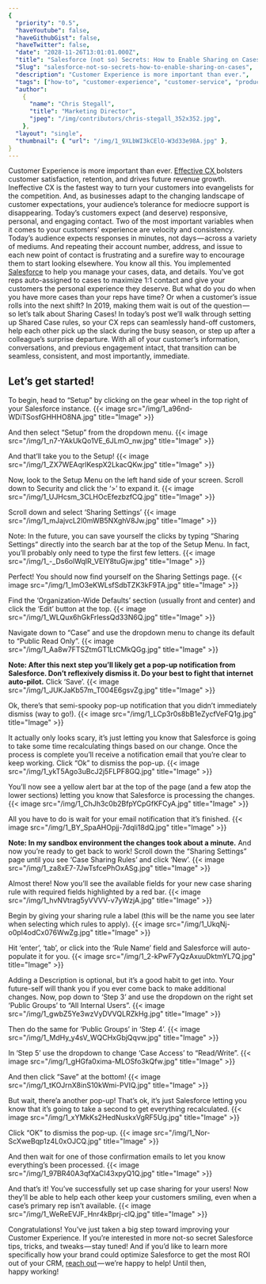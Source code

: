 ```yaml
---
{
  "priority": "0.5",
  "haveYoutube": false,
  "haveGithubGist": false,
  "haveTwitter": false,
  "date": "2028-11-26T13:01:01.000Z",
  "title": "Salesforce (not so) Secrets: How to Enable Sharing on Cases",
  "Slug": "salesforce-not-so-secrets-how-to-enable-sharing-on-cases",
  "description": "Customer Experience is more important than ever.",
  "tags": ["how-to", "customer-experience", "customer-service", "productivity"],
  "author":
    {
      "name": "Chris Stegall",
      "title": "Marketing Director",
      "jpeg": "/img/contributors/chris-stegall_352x352.jpg",
    },
  "layout": "single",
  "thumbnail": { "url": "/img/1_9XLbWI3kCElO-W3d33e98A.jpg" },
}
---
```


Customer Experience is more important than ever. [Effective CX ](https://www.salesforce.com/hub/service/everything-about-customer-experience-management/)bolsters customer satisfaction, retention, and drives future revenue growth. Ineffective CX is the fastest way to turn your customers into evangelists for the competition.
And, as businesses adapt to the changing landscape of customer expectations, your audience’s tolerance for mediocre support is disappearing. Today’s customers expect (and deserve) responsive, personal, and engaging contact.
Two of the most important variables when it comes to your customers’ experience are velocity and consistency. Today’s audience expects responses in minutes, not days — across a variety of mediums. And repeating their account number, address, and issue to each new point of contact is frustrating and a surefire way to encourage them to start looking elsewhere.
You know all this. You implemented [Salesforce](https://www.salesforce.com/hub/service/customer-experience/) to help you manage your cases, data, and details. You’ve got reps auto-assigned to cases to maximize 1:1 contact and give your customers the personal experience they deserve. But what do you do when you have more cases than your reps have time? Or when a customer’s issue rolls into the next shift? In 2019, making them wait is out of the question — so let’s talk about Sharing Cases!
In today’s post we’ll walk through setting up Shared Case rules, so your CX reps can seamlessly hand-off customers, help each other pick up the slack during the busy season, or step up after a colleague’s surprise departure. With all of your customer’s information, conversations, and previous engagement intact, that transition can be seamless, consistent, and most importantly, immediate.

## Let’s get started!

To begin, head to “Setup” by clicking on the gear wheel in the top right of your Salesforce instance.
{{< image src="/img/1_a96nd-WDiTSosfGHHHO8NA.jpg" title="Image" >}}

And then select “Setup” from the dropdown menu.
{{< image src="/img/1_n7-YAkUkQo1VE_6JLmO_nw.jpg" title="Image" >}}

And that’ll take you to the Setup!
{{< image src="/img/1_ZX7WEAqrlKespX2LkacQKw.jpg" title="Image" >}}

Now, look to the Setup Menu on the left hand side of your screen. Scroll down to Security and click the ‘&gt;’ to expand it.
{{< image src="/img/1_UJHcsm_3CLHOcEfezbzfCQ.jpg" title="Image" >}}

Scroll down and select ‘Sharing Settings’
{{< image src="/img/1_mJajvcL2l0mWB5NXghV8Jw.jpg" title="Image" >}}

Note: In the future, you can save yourself the clicks by typing “Sharing Settings” directly into the search bar at the top of the Setup Menu. In fact, you’ll probably only need to type the first few letters.
{{< image src="/img/1_-_Ds6olWqIR_VEIY8tuGjw.jpg" title="Image" >}}

Perfect! You should now find yourself on the Sharing Settings page.
{{< image src="/img/1_ImO3eKWLsfSdbTZK3kF9TA.jpg" title="Image" >}}

Find the ‘Organization-Wide Defaults’ section (usually front and center) and click the ‘Edit’ button at the top.
{{< image src="/img/1_WLQux6hGkFrlessQd33N6Q.jpg" title="Image" >}}

Navigate down to “Case” and use the dropdown menu to change its default to “Public Read Only”.
{{< image src="/img/1_Aa8w7FTSZtmGT1LtCMkQGg.jpg" title="Image" >}}

**Note: After this next step you’ll likely get a pop-up notification from Salesforce. Don’t reflexively dismiss it. Do your best to fight that internet auto-pilot.**
Click ‘Save’.
{{< image src="/img/1_JUKJaKb57m_T004E6gsvZg.jpg" title="Image" >}}

Ok, there’s that semi-spooky pop-up notification that you didn’t immediately dismiss (way to go!).
{{< image src="/img/1_LCp3r0s8bB1eZycfVeFQ1g.jpg" title="Image" >}}

It actually only looks scary, it’s just letting you know that Salesforce is going to take some time recalculating things based on our change. Once the process is complete you’ll receive a notification email that you’re clear to keep working.
Click “Ok” to dismiss the pop-up.
{{< image src="/img/1_ykT5Ago3uBcJ2j5FLPF8GQ.jpg" title="Image" >}}

You’ll now see a yellow alert bar at the top of the page (and a few atop the lower sections) letting you know that Salesforce is processing the changes.
{{< image src="/img/1_ChJh3c0b2BfpYCpGfKFCyA.jpg" title="Image" >}}

All you have to do is wait for your email notification that it’s finished.
{{< image src="/img/1_BY_SpaAHOpjj-7dqli18dQ.jpg" title="Image" >}}

**Note: In my sandbox environment the changes took about a minute.**
And now you’re ready to get back to work! Scroll down the “Sharing Settings” page until you see ‘Case Sharing Rules’ and click ‘New’.
{{< image src="/img/1_za8xE7-7JwTsfcePhOxASg.jpg" title="Image" >}}

Almost there! Now you’ll see the available fields for your new case sharing rule with required fields highlighted by a red bar.
{{< image src="/img/1_hvNVtrag5yVVVV-v7yWzjA.jpg" title="Image" >}}

Begin by giving your sharing rule a label (this will be the name you see later when selecting which rules to apply).
{{< image src="/img/1_UkqNj-o0pI4odCx076WwZg.jpg" title="Image" >}}

Hit ‘enter’, ‘tab’, or click into the ‘Rule Name’ field and Salesforce will auto-populate it for you.
{{< image src="/img/1_2-kPwF7yQzAxuuDktmYL7Q.jpg" title="Image" >}}

Adding a Description is optional, but it’s a good habit to get into. Your future-self will thank you if you ever come back to make additional changes.
Now, pop down to ‘Step 3’ and use the dropdown on the right set ‘Public Groups’ to “All Internal Users”.
{{< image src="/img/1_gwbZ5Ye3wzVyDVVQLRZkHg.jpg" title="Image" >}}

Then do the same for ‘Public Groups’ in ‘Step 4’.
{{< image src="/img/1_MdHy_y4sV_WQCHxGbjQqvw.jpg" title="Image" >}}

In ‘Step 5’ use the dropdown to change ‘Case Access’ to “Read/Write”.
{{< image src="/img/1_gHGfa0xima-MLOSfo3kQfw.jpg" title="Image" >}}

And then click “Save” at the bottom!
{{< image src="/img/1_tKOJrnX8inS10kWmi-PVIQ.jpg" title="Image" >}}

But wait, there’a another pop-up! That’s ok, it’s just Salesforce letting you know that it’s going to take a second to get everything recalculated.
{{< image src="/img/1_xYMkKs2HedNuskxVgRF5Ug.jpg" title="Image" >}}

Click “OK” to dismiss the pop-up.
{{< image src="/img/1_Nor-ScXweBqp1z4L0xOJCQ.jpg" title="Image" >}}

And then wait for one of those confirmation emails to let you know everything’s been processed.
{{< image src="/img/1_97BR40A3qfXaCI43xpyQ1Q.jpg" title="Image" >}}

And that’s it!
You’ve successfully set up case sharing for your users! Now they’ll be able to help each other keep your customers smiling, even when a case’s primary rep isn’t available.
{{< image src="/img/1_WeReEVJF_Hnr4kBprj-clQ.jpg" title="Image" >}}

Congratulations! You’ve just taken a big step toward improving your Customer Experience.
If you’re interested in more not-so secret Salesforce tips, tricks, and tweaks — stay tuned!
And if you’d like to learn more specifically how your brand could optimize Salesforce to get the most ROI out of your CRM, [reach out](https://www.mkpartners.com/article/contact/contact) — we’re happy to help!
Until then, happy working!
